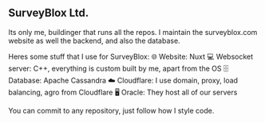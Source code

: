 ## SurveyBlox Ltd.

Its only me, buildinger that runs all the repos. I maintain the surveyblox.com website as well the backend, and also the database.

Heres some stuff that I use for SurveyBlox:
  🌐 Website: Nuxt
  💻 Websocket server: C++, everything is custom built by me, apart from the OS
  🗄️ Database: Apache Cassandra
  ☁️ Cloudflare: I use domain, proxy, load balancing, agro from Cloudflare
  🖥️ Oracle: They host all of our servers

You can commit to any repository, just follow how I style code.
